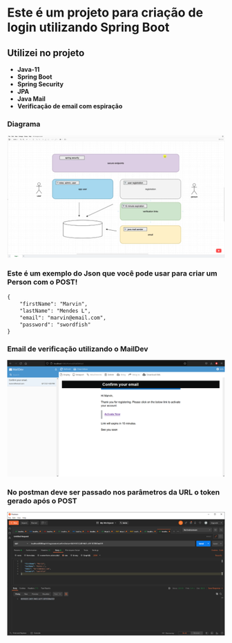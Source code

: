 # **Este é um projeto para criação de login utilizando Spring Boot**

## Utilizei no projeto
* **Java-11**
* **Spring Boot**
* **Spring Security**
* **JPA**
* **Java Mail**
* **Verificação de email com espiração**

### Diagrama
![imagem-diagrama](https://github.com/MarvinMendes/api-login-registration-backend/blob/master/src/main/java/com/marvin/apiuserregisteremailsender/images/diagrama.png)
### Este é um exemplo do Json que você pode usar para criar um Person com o POST!

```
{ 
    "firstName": "Marvin",
    "lastName": "Mendes L",
    "email": "marvin@email.com",
    "password": "swordfish"
}
```

### Email de verificação utilizando o MailDev
![imagem-email](https://github.com/MarvinMendes/api-login-registration-backend/blob/master/src/main/java/com/marvin/apiuserregisteremailsender/images/confirm.png)

### No postman deve ser passado nos parâmetros da URL o token gerado após o POST

![imagen-postman](https://github.com/MarvinMendes/api-login-registration-backend/blob/master/src/main/java/com/marvin/apiuserregisteremailsender/images/postman.png)




